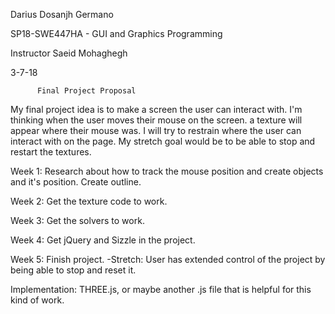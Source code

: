 Darius Dosanjh Germano 

SP18-SWE447HA - GUI and Graphics Programming

Instructor Saeid Mohaghegh

3-7-18

          Final Project Proposal

My final project idea is to make a screen the user can interact with. I'm thinking when the user moves their mouse on the screen. a texture will appear where their mouse was. I will try to restrain where the user can interact with on the page. My stretch goal would be to be able to stop and restart the textures. 

Week 1: Research about how to track the mouse position and create objects and it's position. 
        Create outline.

Week 2: Get the texture code to work.

Week 3: Get the solvers to work.

Week 4: Get jQuery and Sizzle in the project.

Week 5: Finish project.
          -Stretch: User has extended control of the project by being able to stop and reset it. 
          
          
Implementation: THREE.js, or maybe another .js file that is helpful for this kind of work. 
